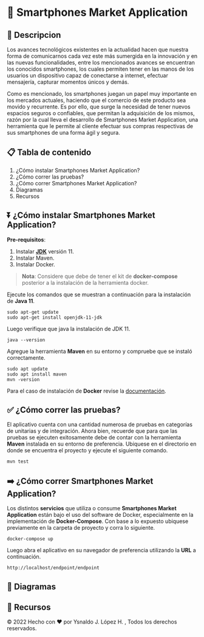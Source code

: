 # 📱 Smartphones Market Application

## 📌 Descripcion

Los avances tecnológicos existentes en la actualidad hacen que nuestra forma
de comunicarnos cada vez este más sumergida en la innovación y en las nuevas funcionalidades,
entre los mencionados avances se encuentran los conocidos smartphones, los cuales permiten
tener en las manos de los usuarios un dispositivo capaz de conectarse a internet, efectuar
mensajería, capturar momentos únicos y demás.

Como es mencionado, los smartphones juegan un papel muy importante en los mercados actuales,
haciendo que el comercio de este producto sea movido y recurrente. Es por ello, que surge la
necesidad de tener nuevos espacios seguros o confiables,
que permitan la adquisición de los mismos, razón por la cual lleva el desarrollo de
Smartphones Market Application, una herramienta que le permite al cliente efectuar sus compras
respectivas de sus smartphones de una forma ágil y segura.

## 📋 Tabla de contenido

1. ¿Cómo instalar Smartphones Market Application?
2. ¿Cómo correr las pruebas?
3. ¿Cómo correr Smartphones Market Application?
4. Diagramas
5. Recursos

## ⏬ ¿Cómo instalar Smartphones Market Application?

**Pre-requisitos**:
1. Instalar [**JDK**](https://www.java.com/es/download/help/download_options_es.html) versión 11.
2. Instalar Maven.
3. Instalar Docker.

> **Nota**: Considere que debe de tener el kit de **docker-compose** posterior a la instalación de la
> herramienta docker.

Ejecute los comandos que se muestran a continuación para la instalación de **Java 11**.

    sudo apt-get update
    sudo apt-get install openjdk-11-jdk

Luego verifique que java la instalación de JDK 11.

    java --version 

Agregue la herramienta **Maven** en su entorno y compruebe que se instaló correctamente.

    sudo apt update        
    sudo apt install maven
    mvn -version

Para el caso de instalación de **Docker** revise la [documentación](https://docs.docker.com/engine/install/ubuntu/).

## ✅ ¿Cómo correr las pruebas?

El aplicativo cuenta con una cantidad numerosa de pruebas en categorías de unitarias y de
integración. Ahora bien, recuerde que para que las pruebas se ejecuten exitosamente debe de contar con la
herramienta **Maven** instalada en su entorno de preferencia. Ubiquese en el directorio en donde se encuentra
el proyecto y ejecute el siguiente comando.

    mvn test 

## ➡️ ¿Cómo correr Smartphones Market Application?

Los distintos **servicios** que utiliza o consume **Smartphones Market Application** están bajo el
uso del software de Docker, especialmente en la implementación de **Docker-Compose**. Con base a lo expuesto
ubiquese previamente en la carpeta de proyecto y corra lo siguiente.

    docker-compose up

Luego abra el aplicativo en su navegador de preferencia utilizando la **URL** a continuación.

    http://localhost/endpoint/endpoint

## 🔀 Diagramas

## 🔗 Recursos
&copy; 2022 Hecho con ❤️ por Ysnaldo J. López H. , Todos los derechos reservados.   
